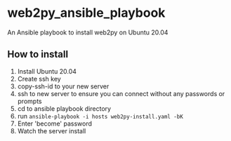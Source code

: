 # web2py_ansible_playbook
An Ansible playbook to install web2py on Ubuntu 20.04

## How to install
 1. Install Ubuntu 20.04
 2. Create ssh key
 3. copy-ssh-id to your new server
 4. ssh to new server to ensure you can connect without any passwords or prompts
 5. cd to ansible playbook directory
 6. run `ansible-playbook -i hosts web2py-install.yaml -bK`
 7. Enter 'become' password
 8. Watch the server install
